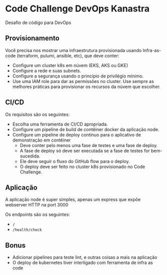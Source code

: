 # Code Challenge DevOps Kanastra

Desafio de código para DevOps

## Provisionamento

Você precisa nos mostrar uma infraestrutura provisionada usando Infra-as-code (terraform, pulumi, ansible, etc),
que deve conter:
* Configure um cluster k8s em núvem (EKS, AKS ou GKE)
* Configure a rede e suas subnets.
* Configure a segurança usando o princípio de privilégio mínimo.
* Use uma IAM role para dar as permissões no cluster.
  Use sempre as melhores práticas para provisionar os recursos da núvem que escolher.

## CI/CD
Os requisitos são os seguintes:
* Escolha uma ferramenta de CI/CD apropriada.
* Configure um pipeline de build de contêiner docker da aplicação node.
* Configure um pipeline de deploy contínuo para o aplicativo de demonstração em contêiner
    * Deve conter pelo menos uma fase de testes e uma fase de deploy.
    * A fase de deploy só deve ser executada se a fase de testes for bem-sucedida.
    * Ele deve seguir o fluxo do GitHub flow para o deploy.
    * O deploy deve ser feito no cluster k8s provisionado no Code Challenge.


## Aplicação

A aplicação node é super simples, apenas um express que expõe webserver HTTP na port 3000

Os endpoints são os seguintes:
- `/`
- `/health/check`

## Bonus

- Adicionar pipelines para teste lint, e outras coisas a mais na aplicação
- O deploy de kubernetes tiver interligado com ferramenta de infra as code
